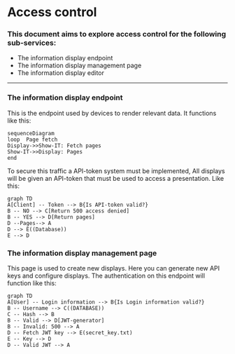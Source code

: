 # Access control

### This document aims to explore access control for the following sub-services:
- The information display endpoint
- The information display management page
- The information display editor
---
### The information display endpoint
This is the endpoint used by devices to render relevant data. 
It functions like this:
```mermaid
sequenceDiagram
loop  Page fetch
Display->>Show-IT: Fetch pages
Show-IT->>Display: Pages
end
```
To secure this traffic a API-token system must be implemented, All displays will be given an API-token that must be used to access a presentation. 
Like this:
```mermaid
graph TD
A[Client] -- Token --> B{Is API-token valid?}
B -- NO --> C[Return 500 access denied]
B -- YES --> D[Return pages]
D --Pages--> A
D --> E((Database))
E --> D
```
### The information display management page
This page is used to create new displays. Here you can generate new API keys and configure displays.
The authentication on this endpoint will function like this:
```mermaid
graph TD
A[User] -- Login information --> B{Is Login information valid?}
B -- Username --> C((DATABASE))
C -- Hash --> B
B -- Valid --> D[JWT-generator]
B -- Invalid: 500 --> A
D -- Fetch JWT key --> E(secret_key.txt)
E -- Key --> D
D -- Valid JWT --> A
```


